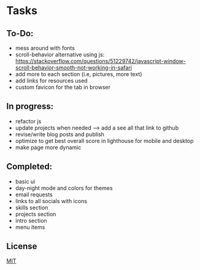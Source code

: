 # Tasks

## To-Do:
- mess around with fonts
- scroll-behavior alternative using js: https://stackoverflow.com/questions/51229742/javascript-window-scroll-behavior-smooth-not-working-in-safari
- add more to each section (i.e, pictures, more text)
- add links for resources used
- custom favicon for the tab in browser

## In progress:
- refactor js
- update projects when needed --> add a see all that link to github
- revise/write blog posts and publish
- optimize to get best overall score in lighthouse for mobile and desktop
- make page more dynamic

## Completed:
- basic ui
- day-night mode and colors for themes 
- email requests
- links to all socials with icons
- skills section
- projects section
- intro section
- menu items

## License

[MIT](https://choosealicense.com/licenses/mit/)
